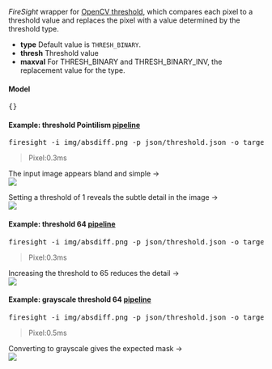 _FireSight_ wrapper for [OpenCV threshold](http://docs.opencv.org/modules/imgproc/doc/miscellaneous_transformations.html?highlight=threshold#threshold), which compares each pixel to a threshold value and replaces the pixel with a value determined by the threshold type.

* **type** Default value is `THRESH_BINARY`.
* **thresh** Threshold value
* **maxval** For THRESH_BINARY and THRESH_BINARY_INV, the replacement value for the type.

#### Model
<pre>{}</pre>

#### Example: threshold Pointilism [pipeline](https://github.com/firepick1/FireSight/blob/master/json/threshold.json)
<pre>firesight -i img/absdiff.png -p json/threshold.json -o target/threshold1.png -Dthresh=1</pre>
> Pixel:0.3ms

The input image appears bland and simple &rarr; <br>
<img src="https://github.com/firepick1/FireSight/blob/master/img/absdiff.png?raw=true">

Setting a threshold of 1 reveals the subtle detail in the image &rarr; <br>
<img src="https://github.com/firepick1/FireSight/blob/master/img/threshold1.png?raw=true">

#### Example: threshold 64 [pipeline](https://github.com/firepick1/FireSight/blob/master/json/threshold.json)
<pre>firesight -i img/absdiff.png -p json/threshold.json -o target/threshold1.png -Dthresh=64</pre>
> Pixel:0.3ms

Increasing the threshold to 65 reduces the detail &rarr; <br>
<img src="https://github.com/firepick1/FireSight/blob/master/img/threshold64.png?raw=true">

#### Example: grayscale threshold 64 [pipeline](https://github.com/firepick1/FireSight/blob/master/json/threshold.json)
<pre>firesight -i img/absdiff.png -p json/threshold.json -o target/threshold1.png -Dthresh=64 -Dcvt=cvtColor</pre>
> Pixel:0.5ms

Converting to grayscale gives the expected mask &rarr; <br>
<img src="https://github.com/firepick1/FireSight/blob/master/img/threshold.png?raw=true">
